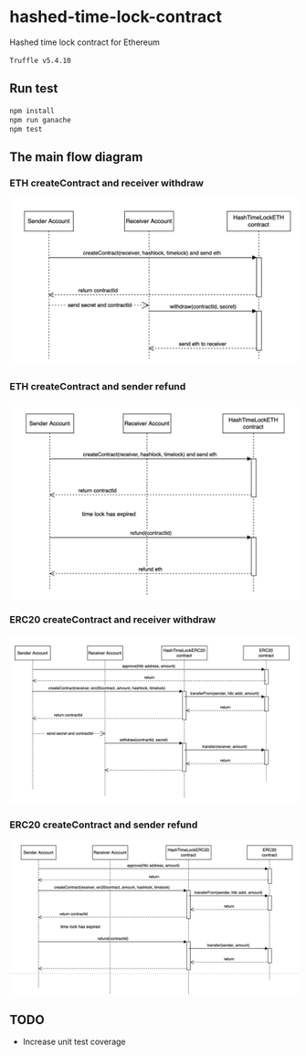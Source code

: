 # hashed-time-lock-contract
Hashed time lock contract for Ethereum


`Truffle v5.4.10`

## Run test
```
npm install
npm run ganache
npm test
```


## The main flow diagram
### ETH createContract and receiver withdraw
![](docs/htlc-eth.jpeg)

### ETH createContract and sender refund
![](docs/htlc-eth-refund.jpeg)

### ERC20 createContract and receiver withdraw
![](docs/htlc-erc20.jpeg)

### ERC20 createContract and sender refund
![](docs/htlc-erc20-refund.jpeg)





## TODO
* Increase unit test coverage
  